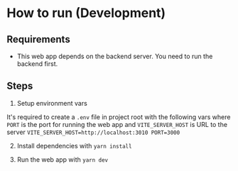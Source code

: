 # How to run (Development)

## Requirements

- This web app depends on the backend server. You need to run the backend first.

## Steps

1. Setup environment vars

It's required to create a `.env` file in project root with the following vars where `PORT` is the port for running the web app and `VITE_SERVER_HOST` is URL to the server
`
VITE_SERVER_HOST=http://localhost:3010
PORT=3000
`

2. Install dependencies with `yarn install`

3. Run the web app with `yarn dev`
